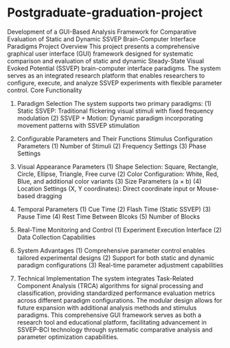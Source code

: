 # Postgraduate-graduation-project
Development of a GUI-Based Analysis Framework for Comparative Evaluation of Static and Dynamic SSVEP Brain-Computer Interface Paradigms
  Project Overview
This project presents a comprehensive graphical user interface (GUI) framework designed for systematic comparison and evaluation of static and dynamic Steady-State Visual Evoked Potential (SSVEP) brain-computer interface paradigms. The system serves as an integrated research platform that enables researchers to configure, execute, and analyze SSVEP experiments with flexible parameter control.
  Core Functionality
1. Paradigm Selection
The system supports two primary paradigms:
(1) Static SSVEP: Traditional flickering visual stimuli with fixed frequency modulation
(2) SSVEP + Motion: Dynamic paradigm incorporating movement patterns with SSVEP stimulation

2. Configurable Parameters and Their Functions
Stimulus Configuration Parameters
(1) Number of Stimuli
(2) Frequency Settings
(3) Phase Settings

3. Visual Appearance Parameters
(1) Shape Selection: Square, Rectangle, Circle, Ellipse, Triangle, Free curve
(2) Color Configuration: White, Red, Blue, and additional color variants
(3) Size Parameters (a × b)
(4) Location Settings (X, Y coordinates): Direct coordinate input or Mouse-based dragging

4. Temporal Parameters
(1) Cue Time
(2) Flash Time (Static SSVEP)
(3) Pause Time
(4) Rest Time Between Blcoks
(5) Number of Blocks

5. Real-Time Monitoring and Control
(1) Experiment Execution Interface
(2) Data Collection Capabilities

6. System Advantages
(1) Comprehensive parameter control enables tailored experimental designs
(2) Support for both static and dynamic paradigm configurations
(3) Real-time parameter adjustment capabilities

7. Technical Implementation
The system integrates Task-Related Component Analysis (TRCA) algorithms for signal processing and classification, providing standardized performance evaluation metrics across different paradigm configurations. The modular design allows for future expansion with additional analysis methods and stimulus paradigms.
This comprehensive GUI framework serves as both a research tool and educational platform, facilitating advancement in SSVEP-BCI technology through systematic comparative analysis and parameter optimization capabilities.
